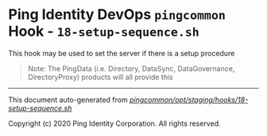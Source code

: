 
# Ping Identity DevOps `pingcommon` Hook - `18-setup-sequence.sh`
 This hook may be used to set the server if there is a setup procedure
 >Note: The PingData (i.e. Directory, DataSync, DataGovernance, DirectoryProxy) 
 products will all provide this

---
This document auto-generated from _[pingcommon/opt/staging/hooks/18-setup-sequence.sh](https://github.com/pingidentity/pingidentity-docker-builds/blob/master/pingcommon/opt/staging/hooks/18-setup-sequence.sh)_

Copyright (c) 2020 Ping Identity Corporation. All rights reserved.
